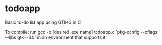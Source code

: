 # todoapp
Basic to-do list app using GTK+3 in C

To compile: 
run gcc -o [desired .exe name] todoapp.c `pkg-config --cflags --libs gtk+-3.0' in an environment that supports it
